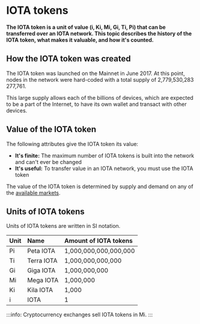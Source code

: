 # IOTA tokens

**The IOTA token is a unit of value (i, Ki, Mi, Gi, Ti, Pi) that can be transferred over an IOTA network. This topic describes the history of the IOTA token, what makes it valuable, and how it's counted.**

## How the IOTA token was created

The IOTA token was launched on the Mainnet in June 2017. At this point, nodes in the network were hard-coded with a total supply of 2,779,530,283 277,761.

This large supply allows each of the billions of devices, which are expected to be a part of the Internet, to have its own wallet and transact with other devices.

## Value of the IOTA token

The following attributes give the IOTA token its value:

- **It's finite:** The maximum number of IOTA tokens is built into the network and can't ever be changed
- **It's useful:** To transfer value in an IOTA network, you must use the IOTA token

The value of the IOTA token is determined by supply and demand on any of the [available markets](https://coinmarketcap.com/currencies/iota/#markets).

## Units of IOTA tokens

Units of IOTA tokens are written in SI notation.

| **Unit** | **Name**       | **Amount of IOTA tokens**              |
| :---- | :---------- | :--------------------- |
| Pi   | Peta IOTA  | 1,000,000,000,000,000 |
| Ti   | Terra IOTA | 1,000,000,000,000     |
| Gi   | Giga IOTA  | 1,000,000,000         |
| Mi   | Mega IOTA  | 1,000,000             |
| Ki   | Kila IOTA  | 1,000                 |
| i    | IOTA       | 1                     |

:::info:
Cryptocurrency exchanges sell IOTA tokens in Mi.
:::